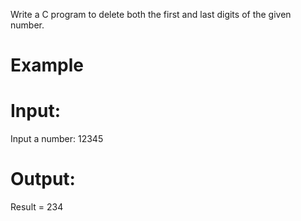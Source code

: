 Write a C program to delete both the first and last digits of the given number.

# Example
# Input:
Input a number: 12345
# Output: 
Result = 234
